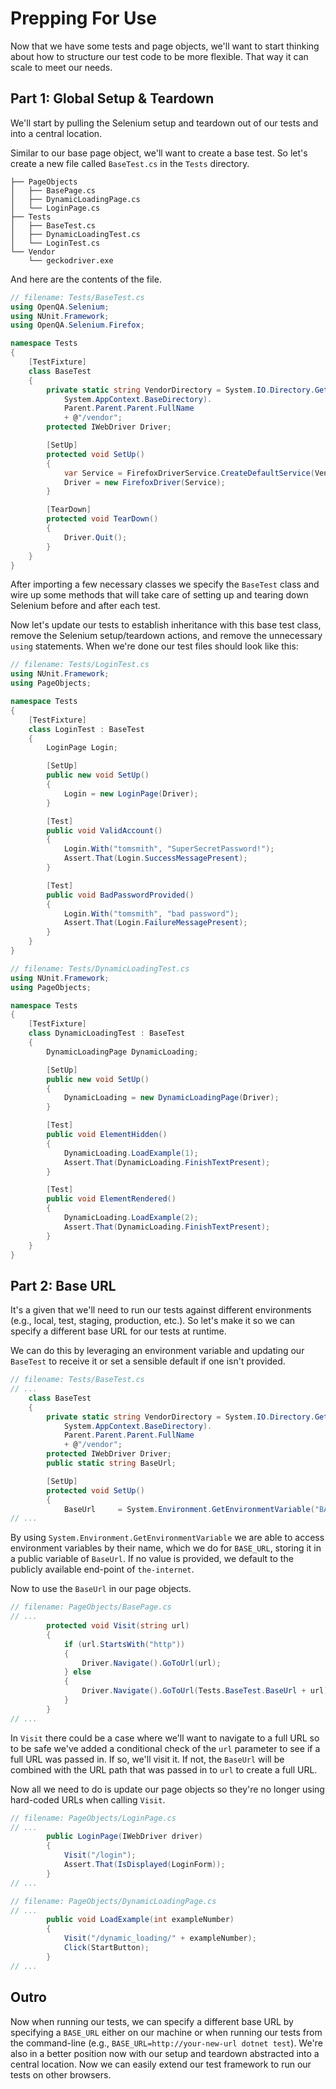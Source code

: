 # Prepping For Use

Now that we have some tests and page objects, we'll want to start thinking about how to structure our test code to be more flexible. That way it can scale to meet our needs.

## Part 1: Global Setup & Teardown

We'll start by pulling the Selenium setup and teardown out of our tests and into a central location.

Similar to our base page object, we'll want to create a base test. So let's create a new file called `BaseTest.cs` in the `Tests` directory.

```text
├── PageObjects
│   ├── BasePage.cs
│   ├── DynamicLoadingPage.cs
│   └── LoginPage.cs
├── Tests
│   ├── BaseTest.cs
│   ├── DynamicLoadingTest.cs
│   └── LoginTest.cs
└── Vendor
    └── geckodriver.exe
```

And here are the contents of the file.

```csharp
// filename: Tests/BaseTest.cs
using OpenQA.Selenium;
using NUnit.Framework;
using OpenQA.Selenium.Firefox;

namespace Tests
{
    [TestFixture]
    class BaseTest
    {
        private static string VendorDirectory = System.IO.Directory.GetParent(
            System.AppContext.BaseDirectory).
            Parent.Parent.Parent.FullName
            + @"/vendor";
        protected IWebDriver Driver;

        [SetUp]
        protected void SetUp()
        {
            var Service = FirefoxDriverService.CreateDefaultService(VendorDirectory);
            Driver = new FirefoxDriver(Service);
        }

        [TearDown]
        protected void TearDown()
        {
            Driver.Quit();
        }
    }
}
```

After importing a few necessary classes we specify the `BaseTest` class and wire up some methods that will take care of setting up and tearing down Selenium before and after each test.

Now let's update our tests to establish inheritance with this base test class, remove the Selenium setup/teardown actions, and remove the unnecessary `using` statements. When we're done our test files should look like this:

```csharp
// filename: Tests/LoginTest.cs
using NUnit.Framework;
using PageObjects;

namespace Tests
{
    [TestFixture]
    class LoginTest : BaseTest
    {
        LoginPage Login;

        [SetUp]
        public new void SetUp()
        {
            Login = new LoginPage(Driver);
        }

        [Test]
        public void ValidAccount()
        {
            Login.With("tomsmith", "SuperSecretPassword!");
            Assert.That(Login.SuccessMessagePresent);
        }

        [Test]
        public void BadPasswordProvided()
        {
            Login.With("tomsmith", "bad password");
            Assert.That(Login.FailureMessagePresent);
        }
    }
}
```

```csharp
// filename: Tests/DynamicLoadingTest.cs
using NUnit.Framework;
using PageObjects;

namespace Tests
{
    [TestFixture]
    class DynamicLoadingTest : BaseTest
    {
        DynamicLoadingPage DynamicLoading;

        [SetUp]
        public new void SetUp()
        {
            DynamicLoading = new DynamicLoadingPage(Driver);
        }

        [Test]
        public void ElementHidden()
        {
            DynamicLoading.LoadExample(1);
            Assert.That(DynamicLoading.FinishTextPresent);
        }

        [Test]
        public void ElementRendered()
        {
            DynamicLoading.LoadExample(2);
            Assert.That(DynamicLoading.FinishTextPresent);
        }
    }
}
```

## Part 2: Base URL

It's a given that we'll need to run our tests against different environments (e.g., local, test, staging, production, etc.). So let's make it so we can specify a different base URL for our tests at runtime.

We can do this by leveraging an environment variable and updating our `BaseTest` to receive it or set a sensible default if one isn't provided.

```csharp
// filename: Tests/BaseTest.cs
// ...
    class BaseTest
    {
        private static string VendorDirectory = System.IO.Directory.GetParent(
            System.AppContext.BaseDirectory).
            Parent.Parent.Parent.FullName
            + @"/vendor";
        protected IWebDriver Driver;
        public static string BaseUrl;

        [SetUp]
        protected void SetUp()
        {
            BaseUrl     = System.Environment.GetEnvironmentVariable("BASE_URL") ?? "http://the-internet.herokuapp.com";
// ...
```

By using `System.Environment.GetEnvironmentVariable` we are able to access environment variables by their name, which we do for `BASE_URL`, storing it in a public variable of `BaseUrl`. If no value is provided, we default to the publicly available end-point of `the-internet`.

Now to use the `BaseUrl` in our page objects.

```csharp
// filename: PageObjects/BasePage.cs
// ...
        protected void Visit(string url)
        {
            if (url.StartsWith("http"))
            {
                Driver.Navigate().GoToUrl(url);
            } else
            {
                Driver.Navigate().GoToUrl(Tests.BaseTest.BaseUrl + url);
            }
        }
// ...
```

In `Visit` there could be a case where we'll want to navigate to a full URL so to be safe we've added a conditional check of the `url` parameter to see if a full URL was passed in. If so, we'll visit it. If not, the `BaseUrl` will be combined with the URL path that was passed in to `url` to create a full URL.

Now all we need to do is update our page objects so they're no longer using hard-coded URLs when calling `Visit`.

```csharp
// filename: PageObjects/LoginPage.cs
// ...
        public LoginPage(IWebDriver driver)
        {
            Visit("/login");
            Assert.That(IsDisplayed(LoginForm));
        }
// ...
```

```csharp
// filename: PageObjects/DynamicLoadingPage.cs
// ...
        public void LoadExample(int exampleNumber)
        {
            Visit("/dynamic_loading/" + exampleNumber);
            Click(StartButton);
        }
// ...
```

## Outro

Now when running our tests, we can specify a different base URL by specifying a `BASE_URL` either on our machine or when running our tests from the command-line (e.g., `BASE_URL=http://your-new-url dotnet test`). We're also in a better position now with our setup and teardown abstracted into a central location. Now we can easily extend our test framework to run our tests on other browsers.


